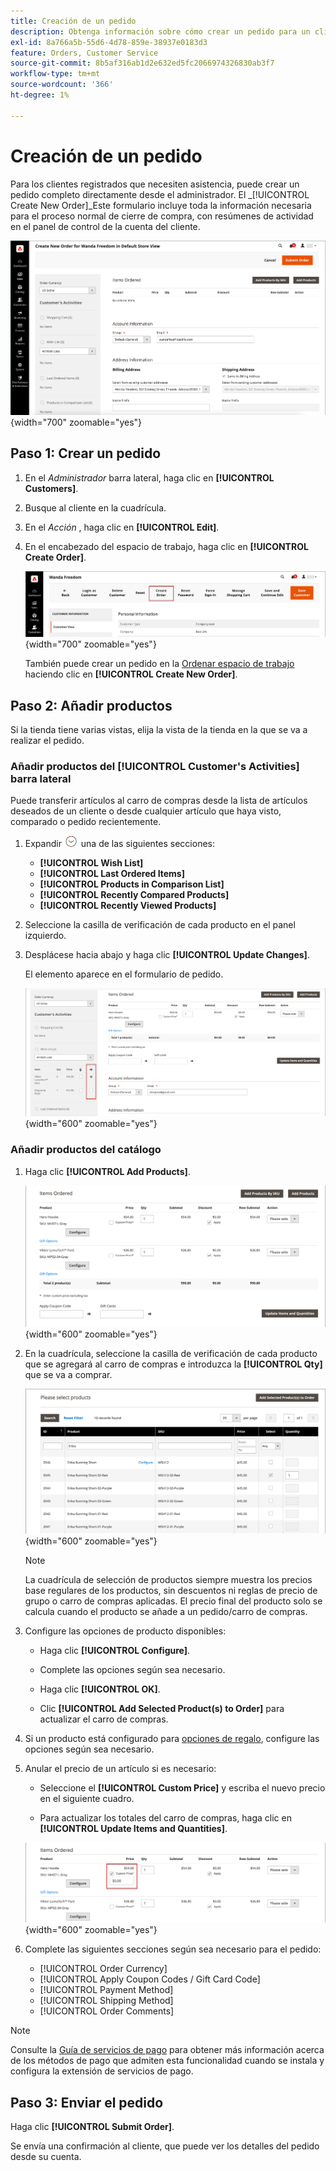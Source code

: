 ```yaml
---
title: Creación de un pedido
description: Obtenga información sobre cómo crear un pedido para un cliente en el Administrador de comercio.
exl-id: 8a766a5b-55d6-4d78-859e-38937e0183d3
feature: Orders, Customer Service
source-git-commit: 8b5af316ab1d2e632ed5fc2066974326830ab3f7
workflow-type: tm+mt
source-wordcount: '366'
ht-degree: 1%

---
```


# Creación de un pedido

Para los clientes registrados que necesiten asistencia, puede crear un pedido completo directamente desde el administrador. El _[!UICONTROL Create New Order]_Este formulario incluye toda la información necesaria para el proceso normal de cierre de compra, con resúmenes de actividad en el panel de control de la cuenta del cliente.

![Creación de un pedido para un cliente](./assets/create-new-order.png){width="700" zoomable="yes"}

## Paso 1: Crear un pedido

1. En el _Administrador_ barra lateral, haga clic en **[!UICONTROL Customers]**.

1. Busque al cliente en la cuadrícula.

1. En el _Acción_ , haga clic en **[!UICONTROL Edit]**.

1. En el encabezado del espacio de trabajo, haga clic en **[!UICONTROL Create Order]**.

   ![Encabezado de Workspace](./assets/order-create-buttons.png){width="700" zoomable="yes"}

   También puede crear un pedido en la [Ordenar espacio de trabajo](orders.md#orders-workspace) haciendo clic en **[!UICONTROL Create New Order]**.

## Paso 2: Añadir productos

Si la tienda tiene varias vistas, elija la vista de la tienda en la que se va a realizar el pedido.

### Añadir productos del [!UICONTROL Customer's Activities] barra lateral

Puede transferir artículos al carro de compras desde la lista de artículos deseados de un cliente o desde cualquier artículo que haya visto, comparado o pedido recientemente.

1. Expandir ![Selector de expansión](../assets/icon-display-expand.png) una de las siguientes secciones:

   - **[!UICONTROL Wish List]**
   - **[!UICONTROL Last Ordered Items]**
   - **[!UICONTROL Products in Comparison List]**
   - **[!UICONTROL Recently Compared Products]**
   - **[!UICONTROL Recently Viewed Products]**

1. Seleccione la casilla de verificación de cada producto en el panel izquierdo.

1. Desplácese hacia abajo y haga clic **[!UICONTROL Update Changes]**.

   El elemento aparece en el formulario de pedido.

   ![Añadir al carro](./assets/create-order-add-wishlist.png){width="600" zoomable="yes"}

### Añadir productos del catálogo

1. Haga clic **[!UICONTROL Add Products]**.

   ![Añadir productos](./assets/account-add-wishlist-product.png){width="600" zoomable="yes"}

1. En la cuadrícula, seleccione la casilla de verificación de cada producto que se agregará al carro de compras e introduzca la **[!UICONTROL Qty]** que se va a comprar.

   ![Seleccionar productos](./assets/create-order-from-catalog.png){width="600" zoomable="yes"}

   >[!NOTE]
   >
   >La cuadrícula de selección de productos siempre muestra los precios base regulares de los productos, sin descuentos ni reglas de precio de grupo o carro de compras aplicadas. El precio final del producto solo se calcula cuando el producto se añade a un pedido/carro de compras.

1. Configure las opciones de producto disponibles:

   - Haga clic **[!UICONTROL Configure]**.

   - Complete las opciones según sea necesario.

   - Haga clic **[!UICONTROL OK]**.

   - Clic **[!UICONTROL Add Selected Product(s) to Order]** para actualizar el carro de compras.

1. Si un producto está configurado para [opciones de regalo](../catalog/product-gift-options.md), configure las opciones según sea necesario.

1. Anular el precio de un artículo si es necesario:

   - Seleccione el **[!UICONTROL Custom Price]** y escriba el nuevo precio en el siguiente cuadro.

   - Para actualizar los totales del carro de compras, haga clic en **[!UICONTROL Update Items and Quantities]**.

   ![Precio personalizado](./assets/create-order-custom-price.png){width="600" zoomable="yes"}

1. Complete las siguientes secciones según sea necesario para el pedido:

   - [!UICONTROL Order Currency]
   - [!UICONTROL Apply Coupon Codes / Gift Card Code]
   - [!UICONTROL Payment Method]
   - [!UICONTROL Shipping Method]
   - [!UICONTROL Order Comments]

>[!NOTE]
>
>Consulte la [Guía de servicios de pago](https://experienceleague.adobe.com/docs/commerce-merchant-services/payment-services/create-order.html) para obtener más información acerca de los métodos de pago que admiten esta funcionalidad cuando se instala y configura la extensión de servicios de pago.

## Paso 3: Enviar el pedido

Haga clic **[!UICONTROL Submit Order]**.

Se envía una confirmación al cliente, que puede ver los detalles del pedido desde su cuenta.
